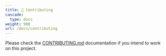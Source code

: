 ```yaml
---
title: 🤝 Contributing
cascade:
  type: docs
weight: 900
url: /docs/contributing
---
```


Please check the [CONTRIBUTING.md][contributing] documentation if you intend to work on this project.

[contributing]: [CONTRIBUTING.md](https://github.com/jcaillon/valet-devops-toolbox/blob/main/CONTRIBUTING.md)
